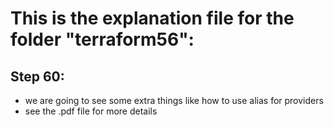# This is the explanation file for the folder "terraform56":


## Step 60:
- we are going to see some extra things like how to use alias for providers
- see the .pdf file for more details